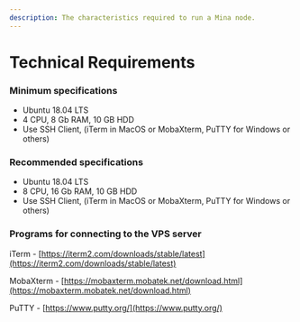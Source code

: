 ```yaml
---
description: The characteristics required to run a Mina node.
---
```


# Technical Requirements

### Minimum specifications

* Ubuntu 18.04 LTS
* 4 CPU, 8 Gb RAM, 10 GB HDD
* Use SSH Client, \(iTerm in MacOS or MobaXterm, PuTTY for Windows or others\)

### Recommended specifications

* Ubuntu 18.04 LTS
* 8 CPU, 16 Gb RAM, 10 GB HDD
* Use SSH Client, \(iTerm in MacOS or MobaXterm, PuTTY for Windows or others\)

### Programs for connecting to the VPS server

iTerm - [https://iterm2.com/downloads/stable/latest](https://iterm2.com/downloads/stable/latest)

MobaXterm - [https://mobaxterm.mobatek.net/download.html](https://mobaxterm.mobatek.net/download.html)

PuTTY - [https://www.putty.org/](https://www.putty.org/)

